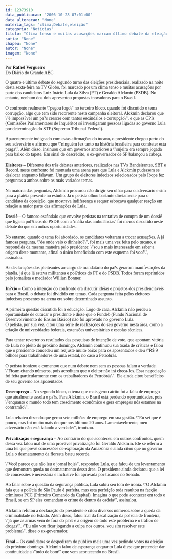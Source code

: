 ```yaml
---
id: 12373910
data_publicacao: "2006-10-28 07:01:00"
data_alteracao: "None"
materia_tags: "clima,Debate,eleição"
categoria: "Notícias"
titulo: "Clima tenso e muitas acusações marcam último debate da eleição "
sutia: "None"
chapeu: "None"
autor: "None"
imagem: "None"
---
```

<p><P><FONT face=Verdana>Por <STRONG>Rafael Vergueiro<BR></STRONG>Do Diário do Grande ABC</FONT></P></p>
<p><P><FONT face=Verdana>O quatro e último debate do segundo turno das eleições presidenciais, realizado na noite desta sexta-feira na TV Globo, foi marcado por um clima tenso e muitas acusações por parte dos candidatos Luiz Inácio Lula da Silva (PT) e Geraldo Alckmin (PSDB). No entanto, nenhum dos dois apresentou propostas inovadoras para o Brasil.<BR><BR>O confronto realmente \"pegou fogo\" no terceiro bloco, quando foi discutido o tema corrupção, algo que tem sido recorrente nesta campanha eleitoral. Alckmin declarou que \"é imposs?vel um pa?s crescer com tantos escândalos e corrupção\", e que as CPIs (Comissões Parlamentares de Inquérito) só investigaram pessoas ligadas ao governo Lula por determinação do STF (Supremo Tribunal Federal).<BR><BR>Aparentemente indignado com estas afirmações do tucano, o presidente chegou perto do seu adversário e afirmou que \"ninguém fez tanto na história brasileira para combater esta praga\". Além disso, insinuou que em governos anteriores a \"sujeira era sempre jogada para baixo do tapete. Em sinal de descrédito, o ex-governador de SP balançou a cabeça.<BR></FONT><B><BR><FONT face=Verdana>Eleitores – </FONT></B><FONT face=Verdana>Diferente dos três debates anteriores, realizados nas TVs Bandeirantes, SBT e Record, neste confronto foi montada uma arena para que Lula e Alckmin pudessem se deslocar enquanto falavam. Um grupo de eleitores indecisos selecionados pelo Ibope fez perguntas a ambos sobre os mais variados temas.<BR><BR>Na maioria das perguntas, Alckmin procurou não dirigir seu olhar para o adversário e sim para a platéia presente no estúdio. Já o petista olhou bastante diretamente para o candidato da oposição, que mostrava indiferença e sequer esboçava qualquer reação em relação a maior parte das afirmações de Lula. <BR><BR><B>Dossiê – </B>O famoso escândalo que envolve petistas na tentativa de compra de um dossiê que ligaria pol?ticos do PSDB com a ‘máfia das ambulâncias’ foi menos discutido neste debate do que em outras oportunidades. <BR><BR>No entanto, quando o tema foi abordado, os candidatos voltaram a trocar acusações. A já famosa pergunta, \"de onde veio o dinheiro?\", foi mais uma vez feita pelo tucano, e respondida da mesma maneira pelo presidente: \"sou o mais interessado em saber a origem deste montante, afinal o único beneficiado com este esquema foi você\", assinalou.<BR><BR>As declarações dos pleiteantes ao cargo de mandatário do pa?s geraram manifestações da platéia, já que lá estava militantes e pol?ticos do PT e do PSDB. Todos foram reprimidos pelo jornalista e mediador Willian Bonner. <BR></FONT><B><BR><FONT face=Verdana>In?cio – </FONT></B><FONT face=Verdana>Como a intenção do confronto era discutir idéias e projetos dos presidenciáveis para o Brasil, o debate foi dividido em temas. Cada pergunta feita pelos eleitores indecisos presentes na arena era sobre determinado assunto.<BR><BR>A primeira questão discutida foi a educação. Logo de cara, Alckmin não perdeu a oportunidade de cutucar o presidente e disse que o Fundeb (Fundo Nacional de Desenvolvimento do Ensino Básico) não foi aprovado no governo Lula. <BR>O petista, por sua vez, citou uma série de realizações do seu governo nesta área, como a criação de universidades federais, extensões universitárias e escolas técnicas.<BR><BR>Para tentar reverter os resultados das pesquisas de intenção de voto, que apontam vitória de Lula no pleito do próximo domingo, Alckmin continuou sua toada de cr?ticas e falou que o presidente concedeu um reajuste muito baixo para os aposentados e deu \"R$ 9 bilhões para trabalhadores de uma estatal, no caso a Petrobrás.<BR><BR>O petista ironizou e comentou que num debate nem sem as pessoas falam a verdade. \"Ficam citando números, pois acreditam que o eleitor não irá checa-los. Essa negociação foi feita particularmente com os trabalhadores da Petrobrás\". Ele ainda citou benef?cios de seu governo aos aposentados.<BR></FONT><B><BR><FONT face=Verdana>Desemprego – </FONT></B><FONT face=Verdana>No segundo bloco, o tema que mais gerou atrito foi a falta de emprego que atualmente assola o pa?s. Para Alckmin, o Brasil está perdendo oportunidades, pois \"enquanto o mundo todo tem crescimento econômico e gera empregos nós estamos na contramão\". <BR><BR>Lula rebateu dizendo que gerou sete milhões de emprego em sua gestão. \"Eu sei que é pouco, mas foi muito mais do que nos últimos 20 anos. Lamentavelmente, meu adversário não está falando a verdade\", ironizou. <BR></FONT><B><BR><FONT face=Verdana>Privatização e segurança – </FONT></B><FONT face=Verdana>Ao contrário do que aconteceu em outros confrontos, quem dessa vez falou mal de uma provável privatização foi Geraldo Alckmin. Ele se referiu a uma lei que prevê concessões de exploração da Amazônia e ainda citou que no governo Lula o desmatamento da floresta bateu recorde. <BR><BR>\"Você parece que não leu o jornal hoje\", respondeu Lula, que falou de um levantamento que demonstra queda no desmatamento dessa área. O presidente ainda declarou que a lei de concessões é necessária e inclusive foi aprovada por tucanos no Senado.<BR><BR>Ao falar sobre a questão da segurança pública, Lula subiu seu tom de ironia. \"O Alckmin fala que a pol?cia de São Paulo é perfeita, mas esta perfeição toda resultou na facção criminosa PCC (Primeiro Comando da Capital). Imagina o que pode acontecer em todo o Brasil, se em SP eles comandam o crime de dentro da cadeia\", assinalou.<BR><BR>Alckmin refutou a declaração do presidente e citou diversos números sobre a queda da criminalidade no Estado. Além disso, falou mal da fiscalização da pol?cia de fronteira, \"já que as armas vem de fora do pa?s e a origem de todo este problema é o tráfico de drogas\". \"Eu não vou ficar jogando a culpa nos outros, vou sim resolver este problema\", disse o ex-governador.<BR></FONT><B><BR><FONT face=Verdana>Final – </FONT></B><FONT face=Verdana>Os candidatos se despediram do público mais uma vez pedindo votos na eleição do próximo domingo. Alckmin falou de esperança enquanto Lula disse que pretender dar continuidade a \"tudo de bom\" que vem acontecendo no Brasil.</FONT> </P> </p>
